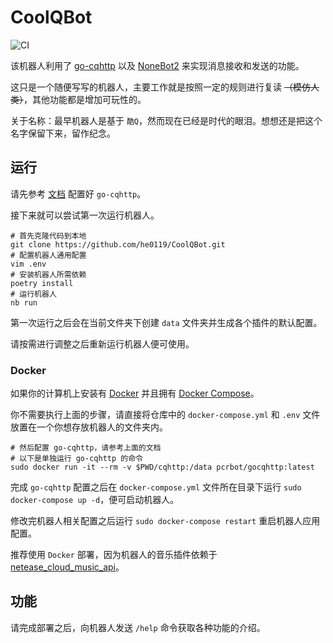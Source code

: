# CoolQBot

![CI](https://github.com/he0119/CoolQBot/workflows/CI/badge.svg)

该机器人利用了
[go-cqhttp](https://github.com/Mrs4s/go-cqhttp)
以及
[NoneBot2](https://github.com/nonebot/nonebot2)
来实现消息接收和发送的功能。

这只是一个随便写写的机器人，主要工作就是按照一定的规则进行复读 ~~（模仿人类）~~，其他功能都是增加可玩性的。

关于名称：最早机器人是基于 `酷Q`，然而现在已经是时代的眼泪。想想还是把这个名字保留下来，留作纪念。

## 运行

请先参考 [文档](https://v2.nonebot.dev/guide/getting-started.html#%E9%85%8D%E7%BD%AE-qq-%E5%8D%8F%E8%AE%AE%E7%AB%AF) 配置好 `go-cqhttp`。

接下来就可以尝试第一次运行机器人。

```shell
# 首先克隆代码到本地
git clone https://github.com/he0119/CoolQBot.git
# 配置机器人通用配置
vim .env
# 安装机器人所需依赖
poetry install
# 运行机器人
nb run
```

第一次运行之后会在当前文件夹下创建 `data` 文件夹并生成各个插件的默认配置。

请按需进行调整之后重新运行机器人便可使用。

### Docker

如果你的计算机上安装有 [Docker](https://www.docker.com/get-started) 并且拥有 [Docker Compose](https://docs.docker.com/compose/install/)。

你不需要执行上面的步骤，请直接将仓库中的 `docker-compose.yml` 和 `.env` 文件放置在一个你想存放机器人的文件夹内。

```shell
# 然后配置 go-cqhttp，请参考上面的文档
# 以下是单独运行 go-cqhttp 的命令
sudo docker run -it --rm -v $PWD/cqhttp:/data pcrbot/gocqhttp:latest
```

完成 `go-cqhttp` 配置之后在 `docker-compose.yml` 文件所在目录下运行 `sudo docker-compose up -d`，便可启动机器人。

修改完机器人相关配置之后运行 `sudo docker-compose restart` 重启机器人应用配置。

推荐使用 `Docker` 部署，因为机器人的音乐插件依赖于 [netease_cloud_music_api](https://github.com/Binaryify/NeteaseCloudMusicApi)。

## 功能

请完成部署之后，向机器人发送 `/help` 命令获取各种功能的介绍。
